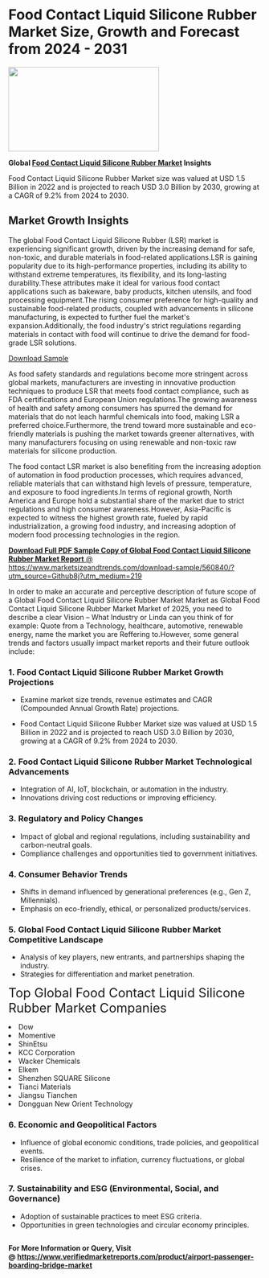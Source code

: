 <H1>Food Contact Liquid Silicone Rubber Market Size, Growth and Forecast from 2024 - 2031</H1><img class="aligncenter size-medium wp-image-584254" src="https://thirdeyenews.in/wp-content/uploads/2024/09/Global-Market-Research-300x168.jpeg" alt="" width="300" height="168" /><p><strong>Global&nbsp;<a href="https://www.marketsizeandtrends.com/download-sample/560840/?utm_source=Github8j?utm_medium=219">Food Contact Liquid Silicone Rubber Market</a> Insights</strong></p><p>Food Contact Liquid Silicone Rubber Market size was valued at USD 1.5 Billion in 2022 and is projected to reach USD 3.0 Billion by 2030, growing at a CAGR of 9.2% from 2024 to 2030.</p><p><h2>Market Growth Insights</h2> <p>The global Food Contact Liquid Silicone Rubber (LSR) market is experiencing significant growth, driven by the increasing demand for safe, non-toxic, and durable materials in food-related applications.LSR is gaining popularity due to its high-performance properties, including its ability to withstand extreme temperatures, its flexibility, and its long-lasting durability.These attributes make it ideal for various food contact applications such as bakeware, baby products, kitchen utensils, and food processing equipment.The rising consumer preference for high-quality and sustainable food-related products, coupled with advancements in silicone manufacturing, is expected to further fuel the market's expansion.Additionally, the food industry's strict regulations regarding materials in contact with food will continue to drive the demand for food-grade LSR solutions.</p> <p><a href="#">Download Sample</a></p> <p>As food safety standards and regulations become more stringent across global markets, manufacturers are investing in innovative production techniques to produce LSR that meets food contact compliance, such as FDA certifications and European Union regulations.The growing awareness of health and safety among consumers has spurred the demand for materials that do not leach harmful chemicals into food, making LSR a preferred choice.Furthermore, the trend toward more sustainable and eco-friendly materials is pushing the market towards greener alternatives, with many manufacturers focusing on using renewable and non-toxic raw materials for silicone production.</p> <p>The food contact LSR market is also benefiting from the increasing adoption of automation in food production processes, which requires advanced, reliable materials that can withstand high levels of pressure, temperature, and exposure to food ingredients.In terms of regional growth, North America and Europe hold a substantial share of the market due to strict regulations and high consumer awareness.However, Asia-Pacific is expected to witness the highest growth rate, fueled by rapid industrialization, a growing food industry, and increasing adoption of modern food processing technologies in the region.</p> <p><a href="#"></p><p><span class=""><strong>Download Full PDF Sample Copy of Global Food Contact Liquid Silicone Rubber Market Report</strong> @ <a href="https://www.marketsizeandtrends.com/download-sample/560840/?utm_source=Github8j?utm_medium=219" target="_blank">https://www.marketsizeandtrends.com/download-sample/560840/?utm_source=Github8j?utm_medium=219</a></span></p><p>In order to make an accurate and perceptive description of future scope of a Global&nbsp;Food Contact Liquid Silicone Rubber Market Market as Global&nbsp;Food Contact Liquid Silicone Rubber Market Market of 2025, you need to describe a clear Vision &ndash; What Industry or Linda can you think of for example: Quote from a Technology, healthcare, automotive, renewable energy, name the market you are Reffering to.However, some general trends and factors usually impact market reports and their future outlook include:</p><h3>1.&nbsp;<strong>Food Contact Liquid Silicone Rubber Market Growth Projections</strong></h3><ul><li>Examine market size trends, revenue estimates and CAGR (Compounded Annual Growth Rate) projections.</li><li><p>Food Contact Liquid Silicone Rubber Market size was valued at USD 1.5 Billion in 2022 and is projected to reach USD 3.0 Billion by 2030, growing at a CAGR of 9.2% from 2024 to 2030.</p></li></ul><h3>2.&nbsp;<strong>Food Contact Liquid Silicone Rubber Market Technological Advancements</strong></h3><ul><li>Integration of AI, IoT, blockchain, or automation in the industry.</li><li>Innovations driving cost reductions or improving efficiency.</li></ul><h3>3.&nbsp;<strong>Regulatory and Policy Changes</strong></h3><ul><li>Impact of global and regional regulations, including sustainability and carbon-neutral goals.</li><li>Compliance challenges and opportunities tied to government initiatives.</li></ul><h3>4.&nbsp;<strong>Consumer Behavior Trends</strong></h3><ul><li>Shifts in demand influenced by generational preferences (e.g., Gen Z, Millennials).</li><li>Emphasis on eco-friendly, ethical, or personalized products/services.</li></ul><h3>5.&nbsp;<strong>Global Food Contact Liquid Silicone Rubber Market Competitive Landscape</strong></h3><ul><li>Analysis of key players, new entrants, and partnerships shaping the industry.</li><li>Strategies for differentiation and market penetration.</li></ul><p data-pm-slice="1 1 []"><span style="color: inherit; font-family: inherit; font-size: 25px;">Top Global Food Contact Liquid Silicone Rubber Market Companies</span></p><div class="" data-test-id=""><p><li>Dow</li><li> Momentive</li><li> ShinEtsu</li><li> KCC Corporation</li><li> Wacker Chemicals</li><li> Elkem</li><li> Shenzhen SQUARE Silicone</li><li> Tianci Materials</li><li> Jiangsu Tianchen</li><li> Dongguan New Orient Technology</li></p></div><h3>6.&nbsp;<strong>Economic and Geopolitical Factors</strong></h3><ul><li>Influence of global economic conditions, trade policies, and geopolitical events.</li><li>Resilience of the market to inflation, currency fluctuations, or global crises.</li></ul><h3>7.&nbsp;<strong>Sustainability and ESG (Environmental, Social, and Governance)</strong></h3><ul><li>Adoption of sustainable practices to meet ESG criteria.</li><li>Opportunities in green technologies and circular economy principles.</li></ul><h2><strong style="font-size: 14px;">For More Information or Query, Visit @&nbsp;</strong><a style="background-color: #ffffff; font-size: 14px;" href="https://www.marketsizeandtrends.com/report/food-contact-liquid-silicone-rubber-market/" target="_blank">https://www.verifiedmarketreports.com/product/airport-passenger-boarding-bridge-market</a></h2>